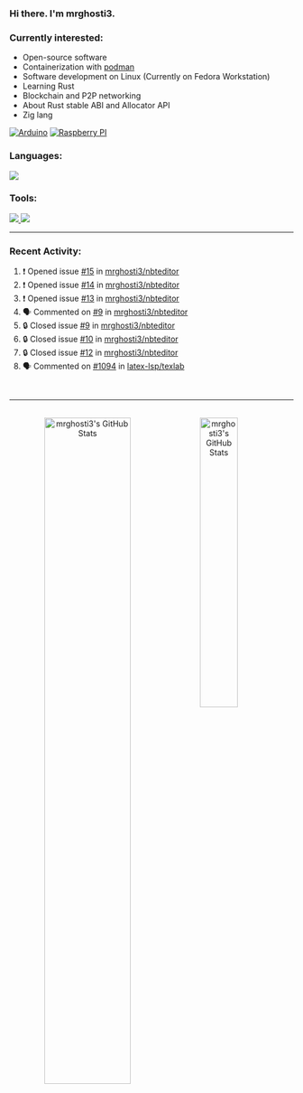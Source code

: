 ### Hi there. I'm mrghosti3.

### Currently interested:

- Open-source software
- Containerization with [podman](https://podman.io/)
- Software development on Linux (Currently on Fedora Workstation)
- Learning Rust
- Blockchain and P2P networking
- About Rust stable ABI and Allocator API
- Zig lang

[![Arduino](https://skillicons.dev/icons?i=arduino)](https://www.arduino.cc/)
[![Raspberry PI](https://skillicons.dev/icons?i=raspberrypi)](https://www.raspberrypi.com/)

### Languages:

<a href="https://github.com/tandpfun/skill-icons">
    <img src="https://skillicons.dev/icons?i=c,rust,py,java,lua,vue,js,scss">
</a>

### Tools:

<a href="https://github.com/tandpfun/skill-icons">
    <img src="https://skillicons.dev/icons?theme=light&i=linux,github,gitlab,bash">
    <img src="https://skillicons.dev/icons?i=git,neovim,androidstudio,godot,blender,octave">
</a>

---

### Recent Activity:

<!--START_SECTION:activity-->
1. ❗ Opened issue [#15](https://github.com/mrghosti3/nbteditor/issues/15) in [mrghosti3/nbteditor](https://github.com/mrghosti3/nbteditor)
2. ❗ Opened issue [#14](https://github.com/mrghosti3/nbteditor/issues/14) in [mrghosti3/nbteditor](https://github.com/mrghosti3/nbteditor)
3. ❗ Opened issue [#13](https://github.com/mrghosti3/nbteditor/issues/13) in [mrghosti3/nbteditor](https://github.com/mrghosti3/nbteditor)
4. 🗣 Commented on [#9](https://github.com/mrghosti3/nbteditor/issues/9#issuecomment-2087777153) in [mrghosti3/nbteditor](https://github.com/mrghosti3/nbteditor)
5. 🔒 Closed issue [#9](https://github.com/mrghosti3/nbteditor/issues/9) in [mrghosti3/nbteditor](https://github.com/mrghosti3/nbteditor)
6. 🔒 Closed issue [#10](https://github.com/mrghosti3/nbteditor/issues/10) in [mrghosti3/nbteditor](https://github.com/mrghosti3/nbteditor)
7. 🔒 Closed issue [#12](https://github.com/mrghosti3/nbteditor/issues/12) in [mrghosti3/nbteditor](https://github.com/mrghosti3/nbteditor)
8. 🗣 Commented on [#1094](https://github.com/latex-lsp/texlab/issues/1094#issuecomment-2081203961) in [latex-lsp/texlab](https://github.com/latex-lsp/texlab)
<!--END_SECTION:activity-->

<br />

---

<br />

<div align="center">
    <a href="#x">
        <img
            align="left"
            width="55%"
            alt="mrghosti3's GitHub Stats"
            src="https://github-readme-stats.vercel.app/api?username=mrghosti3&show_icons=true&theme=tokyonight&count_private=true&bg_color=3A5D37&text_color=FAC860&icon_color=E75A7C"
        />
    </a>
    <a href="#x">
        <img
            align="left"
            width="36.25%"
            alt="mrghosti3's GitHub Stats"
            src="https://github-readme-stats.vercel.app/api/top-langs/?username=mrghosti3&layout=compact&theme=tokyonight&langs_count=8&bg_color=2B4D28&text_color=FAC860"
        />
    </a>
</div>
